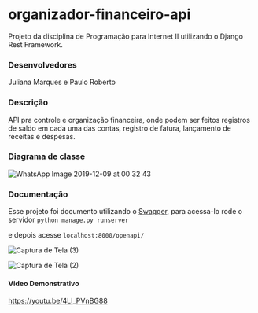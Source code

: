 # organizador-financeiro-api

Projeto da disciplina de Programação para Internet II utilizando o Django Rest Framework.

### Desenvolvedores
Juliana Marques e Paulo Roberto

### Descrição
API pra controle e organização financeira, onde podem ser feitos registros de saldo em cada uma das contas, registro de fatura, lançamento de receitas e despesas.

### Diagrama de classe
![WhatsApp Image 2019-12-09 at 00 32 43](https://user-images.githubusercontent.com/33494009/70405310-82da3880-1a1b-11ea-9d11-ad20e08e29e0.jpeg)

### Documentação
Esse projeto foi documento utilizando o [Swagger](https://swagger.io/), para acessa-lo rode o servidor 
``python manage.py runserver``

e depois acesse ``localhost:8000/openapi/``

![Captura de Tela (3)](https://user-images.githubusercontent.com/33494009/70405406-d2b8ff80-1a1b-11ea-88d5-caea8c201848.png)

![Captura de Tela (2)](https://user-images.githubusercontent.com/33494009/70405419-e49aa280-1a1b-11ea-990e-07d23ba99280.png)


#### Video Demonstrativo

https://youtu.be/4LI_PVnBG88
